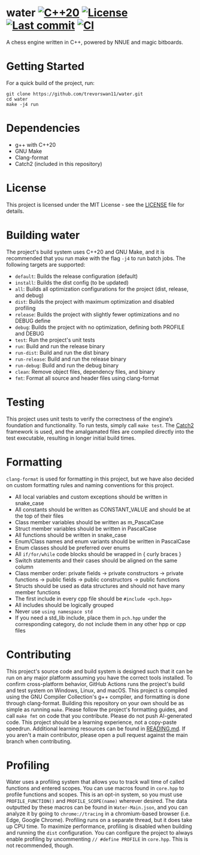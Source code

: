 # water [![C++20](https://img.shields.io/badge/C%2B%2B-20-blue?logo=c%2B%2B&logoColor=white)](https://en.cppreference.com/w/cpp/20.html) [![License](https://img.shields.io/github/license/trevorswan11/water)](LICENSE) [![Last commit](https://img.shields.io/github/last-commit/trevorswan11/water)](https://github.com/trevorswan11/water) [![CI](https://github.com/trevorswan11/water/actions/workflows/ci.yml/badge.svg)](https://github.com/trevorswan11/water/actions/workflows/ci.yml)
A chess engine written in C++, powered by NNUE and magic bitboards.

# Getting Started
For a quick build of the project, run:
```shell
git clone https://github.com/trevorswan11/water.git
cd water
make -j4 run
```

# Dependencies
- g++ with C++20
- GNU Make
- Clang-format
- Catch2 (included in this repository)

# License
This project is licensed under the MIT License - see the [LICENSE](LICENSE) file for details.

# Building water
The project's build system uses C++20 and GNU Make, and it is recommended that you run make with the flag `-j4` to run batch jobs. The following targets are supported:
- `default`: Builds the release configuration (default)
- `install`: Builds the dist config (to be updated)
- `all`: Builds all optimization configurations for the project (dist, release, and debug)
- `dist`: Builds the project with maximum optimization and disabled profiling
- `release`: Builds the project with slightly fewer optimizations and no DEBUG define
- `debug`: Builds the project with no optimization, defining both PROFILE and DEBUG
- `test`: Run the project's unit tests
- `run`: Build and run the release binary
- `run-dist`: Build and run the dist binary
- `run-release`: Build and run the release binary
- `run-debug`: Build and run the debug binary
- `clean`: Remove object files, dependency files, and binary
- `fmt`: Format all source and header files using clang-format

# Testing
This project uses unit tests to verify the correctness of the engine’s foundation and functionality. To run tests, simply call `make test`. The [Catch2](https://github.com/catchorg/Catch2) framework is used, and the amalgamated files are compiled directly into the test executable, resulting in longer initial build times.  

# Formatting
`clang-format` is used for formatting in this project, but we have also decided on custom formatting rules and naming conventions for this project.
- All local variables and custom exceptions should be written in snake_case
- All constants should be written as CONSTANT_VALUE and should be at the top of their files
- Class member variables should be written as m_PascalCase
- Struct member variables should be written in PascalCase
- All functions should be written in snake_case
- Enum/Class names and enum variants should be written in PascalCase
- Enum classes should be preferred over enums
- All `if/for/while` code blocks should be wrapped in { curly braces }
- Switch statements and their cases should be aligned on the same column
- Class member order: private fields -> private constructors -> private functions -> public fields -> public constructors -> public functions
- Structs should be used as data structures and should not have many member functions
- The first include in every cpp file should be `#include <pch.hpp>`
- All includes should be logically grouped
- Never use `using namespace std`
- If you need a std_lib include, place them in `pch.hpp` under the corresponding category, do not include them in any other hpp or cpp files

# Contributing
This project's source code and build system is designed such that it can be run on any major platform assuming you have the correct tools installed. To confirm cross-platform behavior, GitHub Actions runs the project's build and test system on Windows, Linux, and macOS. This project is compiled using the GNU Compiler Collection's g++ compiler, and formatting is done through clang-format. Building this repository on your own should be as simple as running `make`. Please follow the project's formatting guides, and call `make fmt` on code that you contribute. Please do not push AI-generated code. This project should be a learning experience, not a copy-paste speedrun. Additional learning resources can be found in [READING.md](READING.md). If you aren't a main contributor, please open a pull request against the main branch when contributing.

# Profiling
Water uses a profiling system that allows you to track wall time of called functions and entered scopes. You can use macros found in `core.hpp` to profile functions and scopes. This is an opt-in system, so you must use `PROFILE_FUNCTION()` and `PROFILE_SCOPE(name)` wherever desired. The data outputted by these macros can be found in `Water-Main.json`, and you can analyze it by going to `chrome://tracing` in a chromium-based browser (i.e. Edge, Google Chrome). Profiling runs on a separate thread, but it does take up CPU time. To maximize performance, profiling is disabled when building and running the `dist` configuration. You can configure the project to always enable profiling by uncommenting `// #define PROFILE` in `core.hpp`. This is not recommended, though.